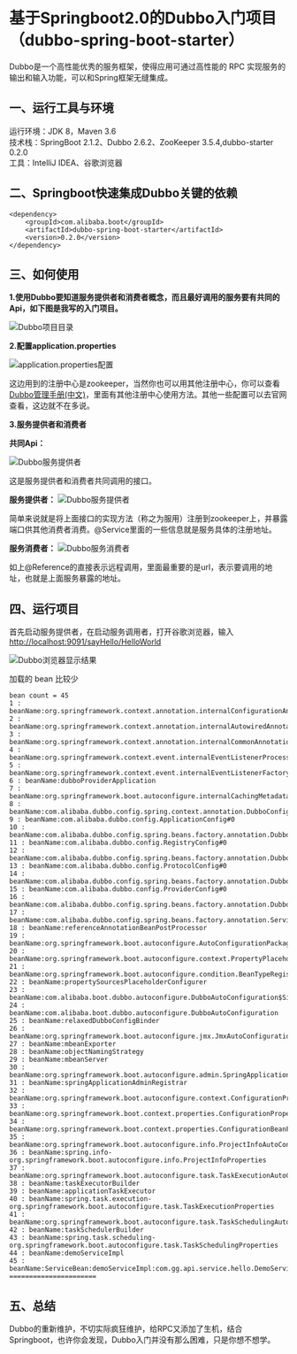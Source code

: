 ﻿# 基于Springboot2.0的Dubbo入门项目（dubbo-spring-boot-starter）

Dubbo是一个高性能优秀的服务框架，使得应用可通过高性能的 RPC 实现服务的输出和输入功能，可以和Spring框架无缝集成。

## **一、运行工具与环境**

运行环境：JDK 8，Maven 3.6  
技术栈：SpringBoot 2.1.2、Dubbo 2.6.2、ZooKeeper 3.5.4,dubbo-starter 0.2.0  
工具：IntelliJ IDEA、谷歌浏览器

## **二、Springboot快速集成Dubbo关键的依赖**
```maven
<dependency>
    <groupId>com.alibaba.boot</groupId>
    <artifactId>dubbo-spring-boot-starter</artifactId>
    <version>0.2.0</version>
</dependency>
```

## **三、如何使用**
**1.使用Dubbo要知道服务提供者和消费者概念，而且最好调用的服务要有共同的Api，如下图是我写的入门项目。**

![Dubbo项目目录](http://wx2.sinaimg.cn/large/cf495cdcgy1fss1juop0uj20as0bj74e.jpg)

**2.配置application.properties**

![application.properties配置](http://wx3.sinaimg.cn/large/cf495cdcly1fuu28gq1jqj20zi0htjsv.jpg)

这边用到的注册中心是zookeeper，当然你也可以用其他注册中心，你可以查看[Dubbo管理手册(中文)](http://dubbo.apache.org/books/dubbo-admin-book/)，里面有其他注册中心使用方法。其他一些配置可以去官网查看，这边就不在多说。

**3.服务提供者和消费者**

**共同Api：**

![Dubbo服务提供者](http://wx2.sinaimg.cn/large/cf495cdcly1fuu28fumilj20uv0hq0u4.jpg)

这是服务提供者和消费者共同调用的接口。

**服务提供者：**
![Dubbo服务提供者](http://wx2.sinaimg.cn/large/cf495cdcly1fuu28gcb56j213i0j4gnh.jpg)

简单来说就是将上面接口的实现方法（称之为服用）注册到zookeeper上，并暴露端口供其他消费者消费。@Service里面的一些信息就是服务具体的注册地址。

**服务消费者：**
![Dubbo服务消费者](http://wx1.sinaimg.cn/large/cf495cdcly1fuu28h1ke4j216i0jk0uu.jpg)

如上@Reference的直接表示远程调用，里面最重要的是url，表示要调用的地址，也就是上面服务暴露的地址。

## **四、运行项目**

首先启动服务提供者，在启动服务调用者，打开谷歌浏览器，输入[http://localhost:9091/sayHello/HelloWorld](http://localhost:9091/sayHello/HelloWorld)

![Dubbo浏览器显示结果](http://wx4.sinaimg.cn/large/cf495cdcgy1fss496cbz4j20hu0apdfv.jpg)


加载的 bean 比较少 
```======================   
bean count = 45  
1 : beanName:org.springframework.context.annotation.internalConfigurationAnnotationProcessor  
2 : beanName:org.springframework.context.annotation.internalAutowiredAnnotationProcessor  
3 : beanName:org.springframework.context.annotation.internalCommonAnnotationProcessor  
4 : beanName:org.springframework.context.event.internalEventListenerProcessor  
5 : beanName:org.springframework.context.event.internalEventListenerFactory  
6 : beanName:dubboProviderApplication  
7 : beanName:org.springframework.boot.autoconfigure.internalCachingMetadataReaderFactory  
8 : beanName:com.alibaba.dubbo.config.spring.context.annotation.DubboConfigConfiguration$Single  
9 : beanName:com.alibaba.dubbo.config.ApplicationConfig#0  
10 : beanName:com.alibaba.dubbo.config.spring.beans.factory.annotation.DubboConfigBindingBeanPostProcessor#0  
11 : beanName:com.alibaba.dubbo.config.RegistryConfig#0  
12 : beanName:com.alibaba.dubbo.config.spring.beans.factory.annotation.DubboConfigBindingBeanPostProcessor#1  
13 : beanName:com.alibaba.dubbo.config.ProtocolConfig#0  
14 : beanName:com.alibaba.dubbo.config.spring.beans.factory.annotation.DubboConfigBindingBeanPostProcessor#2  
15 : beanName:com.alibaba.dubbo.config.ProviderConfig#0  
16 : beanName:com.alibaba.dubbo.config.spring.beans.factory.annotation.DubboConfigBindingBeanPostProcessor#3  
17 : beanName:com.alibaba.dubbo.config.spring.beans.factory.annotation.ServiceAnnotationBeanPostProcessor#0  
18 : beanName:referenceAnnotationBeanPostProcessor  
19 : beanName:org.springframework.boot.autoconfigure.AutoConfigurationPackages  
20 : beanName:org.springframework.boot.autoconfigure.context.PropertyPlaceholderAutoConfiguration  
21 : beanName:org.springframework.boot.autoconfigure.condition.BeanTypeRegistry  
22 : beanName:propertySourcesPlaceholderConfigurer  
23 : beanName:com.alibaba.boot.dubbo.autoconfigure.DubboAutoConfiguration$SingleDubboConfigConfiguration  
24 : beanName:com.alibaba.boot.dubbo.autoconfigure.DubboAutoConfiguration  
25 : beanName:relaxedDubboConfigBinder  
26 : beanName:org.springframework.boot.autoconfigure.jmx.JmxAutoConfiguration  
27 : beanName:mbeanExporter  
28 : beanName:objectNamingStrategy  
29 : beanName:mbeanServer  
30 : beanName:org.springframework.boot.autoconfigure.admin.SpringApplicationAdminJmxAutoConfiguration  
31 : beanName:springApplicationAdminRegistrar  
32 : beanName:org.springframework.boot.autoconfigure.context.ConfigurationPropertiesAutoConfiguration  
33 : beanName:org.springframework.boot.context.properties.ConfigurationPropertiesBindingPostProcessor  
34 : beanName:org.springframework.boot.context.properties.ConfigurationBeanFactoryMetadata  
35 : beanName:org.springframework.boot.autoconfigure.info.ProjectInfoAutoConfiguration  
36 : beanName:spring.info-org.springframework.boot.autoconfigure.info.ProjectInfoProperties
37 : beanName:org.springframework.boot.autoconfigure.task.TaskExecutionAutoConfiguration
38 : beanName:taskExecutorBuilder
39 : beanName:applicationTaskExecutor
40 : beanName:spring.task.execution-org.springframework.boot.autoconfigure.task.TaskExecutionProperties
41 : beanName:org.springframework.boot.autoconfigure.task.TaskSchedulingAutoConfiguration
42 : beanName:taskSchedulerBuilder
43 : beanName:spring.task.scheduling-org.springframework.boot.autoconfigure.task.TaskSchedulingProperties
44 : beanName:demoServiceImpl
45 : beanName:ServiceBean:demoServiceImpl:com.gg.api.service.hello.DemoService:${demo.service.version}
====================== 
```
## **五、总结**
Dubbo的重新维护，不切实际疯狂维护，给RPC又添加了生机，结合Springboot，也许你会发现，Dubbo入门并没有那么困难，只是你想不想学。


